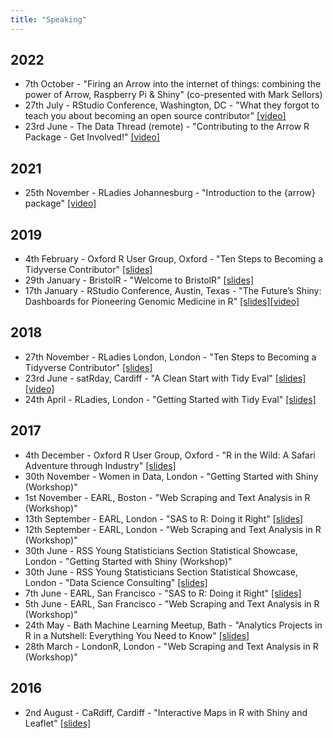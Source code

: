 ```yaml
---
title: "Speaking"
---
```


## 2022
* 7th October - "Firing an Arrow into the internet of things: combining the power of Arrow, Raspberry Pi & Shiny" (co-presented with Mark Sellors)
* 27th July - RStudio Conference, Washington, DC - "What they forgot to teach you about becoming an open source contributor" [[video]](https://www.youtube.com/watch?v=CiETLJvJ5BQ)
* 23rd June - The Data Thread (remote) - "Contributing to the Arrow R Package - Get Involved!" [[video]](https://www.youtube.com/watch?v=E__dvxv0Tyg)

## 2021

* 25th November - RLadies Johannesburg - "Introduction to the {arrow} package" [[video]](https://www.youtube.com/watch?v=603Sc3f6JwQ)

## 2019

* 4th February - Oxford R User Group, Oxford - "Ten Steps to Becoming a Tidyverse Contributor" [[slides]](https://github.com/thisisnic/TenStepsToBecomingATidyverseContributorOxfordR/raw/master/Ten_Steps_to_Becoming_a_Tidyverse_Contributor.pptx)
* 29th January - BristolR - "Welcome to BristolR" [[slides]](https://github.com/BristolR/2019-01-29-Presentations/blob/master/1%20-%20Nic%20Crane%20-%20Welcome%20to%20BristolR/Intro%20Slides.pptx?raw=true)
* 17th January - RStudio Conference, Austin, Texas - "The Future’s Shiny: Dashboards for Pioneering Genomic Medicine in R" [[slides]](https://github.com/thisisnic/rstudio-conf-2019/blob/master/futuresshiny.pptx?raw=true)[[video]](https://resources.rstudio.com/rstudio-conf-2019/the-futures-shiny-pioneering-genomic-medicine-in-r)

## 2018
* 27th November - RLadies London, London - "Ten Steps to Becoming a Tidyverse Contributor" [[slides]](https://github.com/thisisnic/TenStepsToBecomingATidyverseContributor/raw/master/Ten_Steps_to_Becoming_a_Tidyverse_Contributor.pptx)
* 23rd June - satRday, Cardiff - "A Clean Start with Tidy Eval" [[slides]](https://github.com/satRdays/cardiff2018_talks/tree/master/1.61_a_clean_start_with_tidy_eval-nic_crane)[[video]](https://www.youtube.com/watch?v=EVJ0CBzVuRA)
* 24th April - RLadies, London - "Getting Started with Tidy Eval" [[slides]](https://github.com/rladies/meetup-presentations_london/blob/master/2018-04_Lightenting_talks/20180424_London_LightentingTalks.pdf)

## 2017
* 4th December - Oxford R User Group, Oxford - "R in the Wild: A Safari Adventure through Industry" [[slides]](https://r-oxford.github.io/slides/2017_12_R_in_the_wild.pdf)
* 30th November - Women in Data, London - "Getting Started with Shiny (Workshop)"
* 1st November - EARL, Boston - "Web Scraping and Text Analysis in R (Workshop)"
* 13th September - EARL, London - "SAS to R: Doing it Right" [[slides]](https://earlconf.com/2017/downloads/sanfrancisco/presentations/earl2017_-_sas-to-r-doing-it-right_-_nic-crane_-_beth-ashlee.pdf)
* 12th September - EARL, London - "Web Scraping and Text Analysis in R (Workshop)"
* 30th June - RSS Young Statisticians Section Statistical Showcase, London - "Getting Started with Shiny (Workshop)"
* 30th June - RSS Young Statisticians Section Statistical Showcase, London - "Data Science Consulting" [[slides]](https://statsyss.files.wordpress.com/2017/08/stats-showcase-2017-nic-crane-mango-solutions.pdf)
* 7th June - EARL, San Francisco - "SAS to R: Doing it Right" [[slides]](https://earlconf.com/2017/downloads/sanfrancisco/presentations/earl2017_-_sas-to-r-doing-it-right_-_nic-crane_-_beth-ashlee.pdf)
* 5th June - EARL, San Francisco - "Web Scraping and Text Analysis in R (Workshop)"
* 24th May - Bath Machine Learning Meetup, Bath - "Analytics Projects in R in a Nutshell: Everything You Need to Know" [[slides]](https://github.com/thisisnic/bathmlmeetuptalk/blob/master/Analytics%20Projects%20in%20R%20in%20a%20Nutshell.pdf)
* 28th March - LondonR, London - "Web Scraping and Text Analysis in R (Workshop)"

## 2016  
* 2nd August - CaRdiff, Cardiff - "Interactive Maps in R with Shiny and Leaflet" [[slides]](http://rpubs.com/thisisnic/interactivemaps)